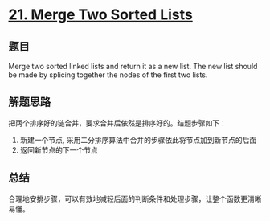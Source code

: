 # [21. Merge Two Sorted Lists](https://leetcode.com/problems/merge-two-sorted-lists/)

## 题目

Merge two sorted linked lists and return it as a new list. The new list should be made by splicing together the nodes of the first two lists.

## 解题思路

把两个排序好的链合并，要求合并后依然是排序好的。结题步骤如下：

1. 新建一个节点, 采用二分排序算法中合并的步骤依此将节点加到新节点的后面
2. 返回新节点的下一个节点 

## 总结

合理地安排步骤，可以有效地减轻后面的判断条件和处理步骤，让整个函数更清晰易懂。
